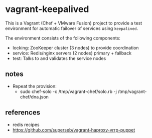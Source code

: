 # vagrant-keepalived

This is a Vagrant (Chef + VMware Fusion) project to provide a test environment for automatic failover of services using `keepalived`.

The environment consists of the following components:

 * locking: ZooKeeper cluster (3 nodes) to provide coordination
 * service: Redis/nginx servers (2 nodes) primary + fallback
 * test: Talks to and validates the service nodes
 

## notes
* Repeat the provision:
	* sudo chef-solo -c /tmp/vagrant-chef/solo.rb -j /tmp/vagrant-chef/dna.json
 
## references

* redis recipes
* https://github.com/superseb/vagrant-haproxy-vrrp-puppet